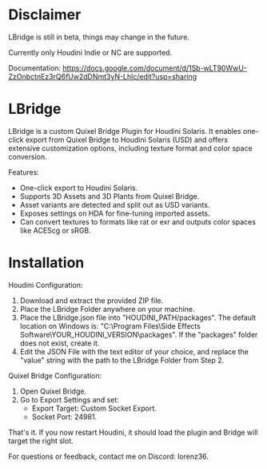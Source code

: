 # Disclaimer
LBridge is still in beta, things may change in the future.

Currently only Houdini Indie or NC are supported.

Documentation: https://docs.google.com/document/d/1Sb-wLT90WwU-ZzOnbctnEz3rQ6fUw2dDNmt3yN-Lhlc/edit?usp=sharing

# LBridge
LBridge is a custom Quixel Bridge Plugin for Houdini Solaris. It enables one-click export from Quixel Bridge to Houdini Solaris (USD) and offers extensive customization options, including texture format and color space conversion.

Features:
- One-click export to Houdini Solaris.
- Supports 3D Assets and 3D Plants from Quixel Bridge.
- Asset variants are detected and split out as USD variants.
- Exposes settings on HDA for fine-tuning imported assets.
- Can convert textures to formats like rat or exr and outputs color spaces like ACEScg or sRGB.

# Installation
Houdini Configuration:

1. Download and extract the provided ZIP file.
2. Place the LBridge Folder anywhere on your machine.
3. Place the LBridge.json file into "HOUDINI_PATH/packages". 
   The default location on Windows is:
   "C:\Program Files\Side Effects Software\YOUR_HOUDINI_VERSION\packages". 
   If the "packages" folder does not exist, create it.
4. Edit the JSON File with the text editor of your choice, and replace the "value" string with the path to the LBridge Folder from Step 2.

Quixel Bridge Configuration:

1. Open Quixel Bridge.
2. Go to Export Settings and set:
   - Export Target: Custom Socket Export.
   - Socket Port: 24981.


That's it. If you now restart Houdini, it should load the plugin and Bridge will target the right slot.


For questions or feedback, contact me on Discord: lorenz36.
